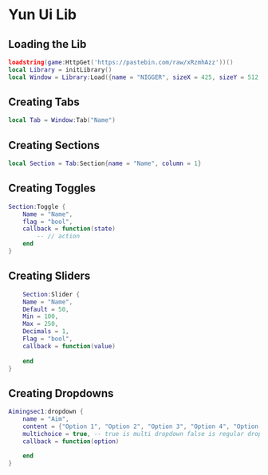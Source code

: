 # Yun Ui Lib

## Loading the Lib
```lua
loadstring(game:HttpGet('https://pastebin.com/raw/xRzmhAzz'))()
local Library = initLibrary()
local Window = Library:Load({name = "NIGGER", sizeX = 425, sizeY = 512, color = Color3.fromRGB(255, 255, 255)})
```

## Creating Tabs
```lua
local Tab = Window:Tab("Name")
```

## Creating Sections
```lua
local Section = Tab:Section{name = "Name", column = 1}
```

## Creating Toggles
```lua
Section:Toggle {
    Name = "Name",
    flag = "bool", 
    callback = function(state)
        -- // action
    end
}
```

## Creating Sliders
```lua
    Section:Slider {
    Name = "Name",
    Default = 50,
    Min = 100,
    Max = 250,
    Decimals = 1,
    Flag = "bool",
    callback = function(value)
        
    end
}
```

## Creating Dropdowns
```lua
Aimingsec1:dropdown {
    name = "Aim",
    content = {"Option 1", "Option 2", "Option 3", "Option 4", "Option 5"}
    multichoice = true, -- true is multi dropdown false is regular dropdown
    callback = function(option)
        
    end
}
```
